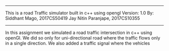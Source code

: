 ********************************************************
This is a road Traffic simulator built in c++ using opengl
Version: 1.0
By: Siddhant Mago, 2017CS50419
    Jay Nitin Paranjape, 2017CS10355
********************************************************

In this assignment we simulated a road traffic intersection
in c++ using openGl. We did so only for uni-directional road 
where the traffic flows only in a single direction. We also added 
a traffic signal where the vehicles